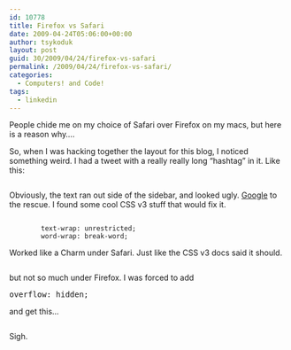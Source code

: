 ```yaml
---
id: 10778
title: Firefox vs Safari
date: 2009-04-24T05:06:00+00:00
author: tsykoduk
layout: post
guid: 30/2009/04/24/firefox-vs-safari
permalink: /2009/04/24/firefox-vs-safari/
categories:
  - Computers! and Code!
tags:
  - linkedin
---
```

People chide me on my choice of Safari over Firefox on my macs, but here is a reason why….

<!--more-->

So, when I was hacking together the layout for this blog, I noticed something weird. I had a tweet with a really really long “hashtag” in it. Like this:

<img src="http://greg.nokes.name/assets/2009/4/24/Picture_3.png" alt="" />

Obviously, the text ran out side of the sidebar, and looked ugly. <a href="http://lmgtfy.com/?q=css+force+text+width">Google</a> to the rescue. I found some cool <span class="caps">CSS</span> v3 stuff that would fix it.
<pre><code>
        text-wrap: unrestricted;
        word-wrap: break-word;
</code></pre>
Worked like a Charm under Safari. Just like the <span class="caps">CSS</span> v3 docs said it should.

<img src="http://greg.nokes.name/assets/2009/4/24/Picture_4.png" alt="" />

but not so much under Firefox. I was forced to add
<pre>overflow: hidden;</pre>
and get this…

<img src="http://greg.nokes.name/assets/2009/4/24/Picture_1.png" alt="" />

Sigh.